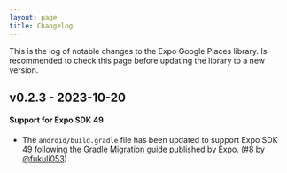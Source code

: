 ```yaml
---
layout: page
title: Changelog
---
```


This is the log of notable changes to the Expo Google Places library. Is recommended to check this page before updating the library to a new version.

## v0.2.3 - 2023-10-20

#### Support for Expo SDK 49

- The `android/build.gradle` file has been updated to support Expo SDK 49 following the [Gradle Migration](https://github.com/expo/fyi/blob/main/expo-modules-gradle8-migration.md) guide published by Expo. ([#8](https://github.com/devpgcs/expo-google-places/pull/8) by [@fukuli053](https://github.com/fukuli053))
